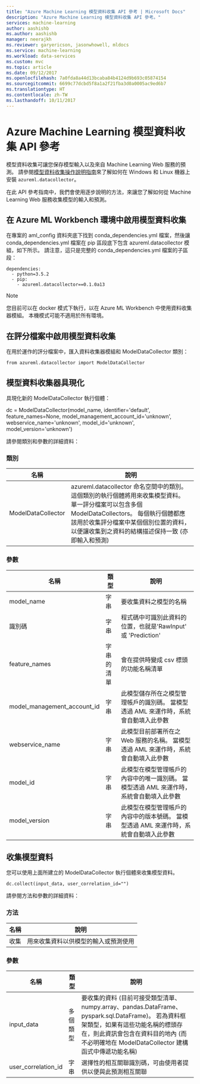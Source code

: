 ```yaml
---
title: "Azure Machine Learning 模型資料收集 API 參考 | Microsoft Docs"
description: "Azure Machine Learning 模型資料收集 API 參考。"
services: machine-learning
author: aashishb
ms.author: aashishb
manager: neerajkh
ms.reviewer: garyericson, jasonwhowell, mldocs
ms.service: machine-learning
ms.workload: data-services
ms.custom: mvc
ms.topic: article
ms.date: 09/12/2017
ms.openlocfilehash: 7a0fda8a44d13bcaba84b4124d9b693c05874154
ms.sourcegitcommit: 6699c77dcbd5f8a1a2f21fba3d0a0005ac9ed6b7
ms.translationtype: HT
ms.contentlocale: zh-TW
ms.lasthandoff: 10/11/2017
---
```

# <a name="azure-machine-learning-model-data-collection-api-reference"></a>Azure Machine Learning 模型資料收集 API 參考

模型資料收集可讓您保存模型輸入以及來自 Machine Learning Web 服務的預測。 請參閱[模型資料收集操作說明指南](how-to-use-model-data-collection.md)來了解如何在 Windows 和 Linux 機器上安裝 `azureml.datacollector`。

在此 API 參考指南中，我們會使用逐步說明的方法，來讓您了解如何從 Machine Learning Web 服務收集模型的輸入和預測。

## <a name="enable-model-data-collection-in-azure-ml-workbench-environment"></a>在 Azure ML Workbench 環境中啟用模型資料收集

 在專案的 aml_config 資料夾底下找到 conda\_dependencies.yml 檔案，然後讓 conda\_dependencies.yml 檔案在 pip 區段底下包含 azureml.datacollector 模組，如下所示。 請注意，這只是完整的 conda\_dependencies.yml 檔案的子區段：

    dependencies:
      - python=3.5.2
      - pip:
        - azureml.datacollector==0.1.0a13

>[!NOTE] 
>您目前可以在 docker 模式下執行，以在 Azure ML Workbench 中使用資料收集器模組。 本機模式可能不適用於所有環境。




## <a name="enable-model-data-collection-in-the-scoring-file"></a>在評分檔案中啟用模型資料收集

在用於運作的評分檔案中，匯入資料收集器模組和 ModelDataCollector 類別：

    from azureml.datacollector import ModelDataCollector


## <a name="model-data-collector-instantiation"></a>模型資料收集器具現化
具現化新的 ModelDataCollector 執行個體：

dc = ModelDataCollector(model_name, identifier='default', feature_names=None, model_management_account_id='unknown', webservice_name='unknown', model_id='unknown', model_version='unknown')

請參閱類別和參數的詳細資料：

### <a name="class"></a>類別
| 名稱 | 說明 |
|--------------------|--------------------|
| ModelDataCollector | azureml.datacollector 命名空間中的類別。 這個類別的執行個體將用來收集模型資料。 單一評分檔案可以包含多個 ModelDataCollectors。 每個執行個體都應該用於收集評分檔案中某個個別位置的資料，以便讓收集到之資料的結構描述保持一致 (亦即輸入和預測)|


### <a name="parameters"></a>參數

| 名稱 | 類型 | 說明 |
|-------------|------------|-------------------------|
| model_name | 字串 | 要收集資料之模型的名稱 |
| 識別碼 | 字串 | 程式碼中可識別此資料的位置，也就是'RawInput' 或 'Prediction' |
| feature_names | 字串的清單 | 會在提供時變成 csv 標頭的功能名稱清單 |
| model_management_account_id | 字串 | 此模型儲存所在之模型管理帳戶的識別碼。 當模型透過 AML 來運作時，系統會自動填入此參數 |
| webservice_name | 字串 | 此模型目前部署所在之 Web 服務的名稱。 當模型透過 AML 來運作時，系統會自動填入此參數 |
| model_id | 字串 | 此模型在模型管理帳戶的內容中的唯一識別碼。 當模型透過 AML 來運作時，系統會自動填入此參數 |
| model_version | 字串 | 此模型在模型管理帳戶的內容中的版本號碼。 當模型透過 AML 來運作時，系統會自動填入此參數 |



 

## <a name="collecting-the-model-data"></a>收集模型資料

您可以使用上面所建立的 ModelDataCollector 執行個體來收集模型資料。

    dc.collect(input_data, user_correlation_id="")

請參閱方法和參數的詳細資料：

### <a name="method"></a>方法
| 名稱 | 說明 |
|--------------------|--------------------|
| 收集 | 用來收集資料以供模型的輸入或預測使用|


### <a name="parameters"></a>參數

| 名稱 | 類型 | 說明 |
|-------------|------------|-------------------------|
| input_data | 多個類型 | 要收集的資料 (目前可接受類型清單、numpy.array、pandas.DataFrame、pyspark.sql.DataFrame)。 若為資料框架類型，如果有這些功能名稱的標頭存在，則此資訊會包含在資料目的地內 (而不必明確地在 ModelDataCollector 建構函式中傳遞功能名稱) |
| user_correlation_id | 字串 | 選擇性的相互關聯識別碼，可由使用者提供以便與此預測相互關聯 |

